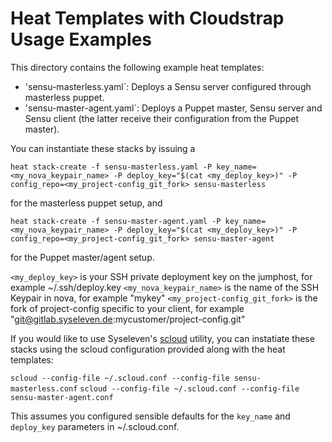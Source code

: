 # Heat Templates with Cloudstrap Usage Examples

This directory contains the following example heat templates:

* 'sensu-masterless.yaml`: Deploys a Sensu server configured through masterless puppet.
* 'sensu-master-agent.yaml`: Deploys a Puppet master, Sensu server and Sensu client (the latter receive their configuration from the Puppet master).

You can instantiate these stacks by issuing a

  `heat stack-create -f sensu-masterless.yaml -P key_name=<my_nova_keypair_name> -P deploy_key="$(cat <my_deploy_key>)" -P config_repo=<my_project-config_git_fork> sensu-masterless`

for the masterless puppet setup, and
  
  `heat stack-create -f sensu-master-agent.yaml -P key_name=<my_nova_keypair_name> -P deploy_key="$(cat <my_deploy_key>)" -P config_repo=<my_project-config_git_fork> sensu-master-agent`

for the Puppet master/agent setup. 

`<my_deploy_key>` is your SSH private deployment key on the jumphost, for example ~/.ssh/deploy.key
`<my_nova_keypair_name>` is the name of the SSH Keypair in nova, for example "mykey"
`<my_project-config_git_fork>` is the fork of project-config specific to your client, for example "git@gitlab.syseleven.de:mycustomer/project-config.git"


If you would like to use Syseleven's
[scloud](https://github.com/syseleven/python-cloudutils) utility, you can
instatiate these stacks using the scloud configuration provided along with the
heat templates:

  `scloud --config-file ~/.scloud.conf --config-file sensu-masterless.conf`
  `scloud --config-file ~/.scloud.conf --config-file sensu-master-agent.conf`

This assumes you configured sensible defaults for the `key_name` and
`deploy_key` parameters in ~/.scloud.conf.
